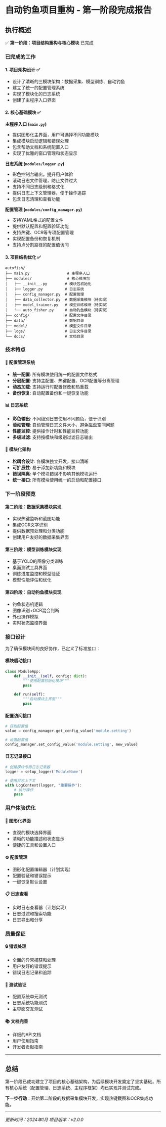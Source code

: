 # 自动钓鱼项目重构 - 第一阶段完成报告

## 执行概述

✅ **第一阶段：项目结构重构与核心模块** 已完成

### 已完成的工作

#### 1. 项目架构设计 ✅
- 设计了清晰的三模块架构：数据采集、模型训练、自动钓鱼
- 建立了统一的配置管理系统
- 实现了模块化的日志系统
- 创建了主程序入口界面

#### 2. 核心基础模块 ✅

**主程序入口 (`main.py`)**
- 提供图形化主界面，用户可选择不同功能模块
- 集成模块启动逻辑和错误处理
- 包含帮助文档和系统配置入口
- 实现了优雅的窗口管理和状态显示

**日志系统 (`modules/logger.py`)**
- 彩色控制台输出，提升用户体验
- 滚动日志文件管理，防止文件过大
- 支持不同日志级别和格式化
- 提供日志上下文管理器，便于操作追踪
- 包含日志清理和查看功能

**配置管理 (`modules/config_manager.py`)**
- 支持YAML格式的配置文件
- 提供默认配置和配置验证功能
- 支持热键、OCR等专项配置管理
- 实现配置备份和恢复机制
- 支持点分割路径的配置值访问

#### 3. 项目结构优化 ✅

```
autofish/
├── main.py                 # 主程序入口
├── modules/                # 核心模块包
│   ├── __init__.py        # 模块包初始化
│   ├── logger.py          # 日志系统
│   ├── config_manager.py  # 配置管理
│   ├── data_collector.py  # 数据采集模块（待实现）
│   ├── model_trainer.py   # 模型训练模块（待实现）
│   └── auto_fisher.py     # 自动钓鱼模块（待实现）
├── config/                # 配置文件目录
├── data/                  # 数据目录
├── model/                 # 模型文件目录
├── logs/                  # 日志文件目录
└── docs/                  # 文档目录
```

### 技术特点

#### 🎯 配置管理系统
- **统一配置**: 所有模块使用统一的配置文件格式
- **分层配置**: 支持主配置、热键配置、OCR配置等分离管理
- **动态加载**: 支持运行时配置修改和热重载
- **备份恢复**: 自动配置备份和一键恢复功能

#### 📊 日志系统
- **彩色输出**: 不同级别日志使用不同颜色，便于识别
- **滚动管理**: 自动管理日志文件大小，避免磁盘空间问题
- **性能监控**: 提供操作计时和性能监控功能
- **多级过滤**: 支持按模块和级别过滤日志输出

#### 🚀 模块化架构
- **松耦合设计**: 各模块独立开发，接口清晰
- **可扩展性**: 易于添加新功能和模块
- **错误隔离**: 单个模块错误不影响其他模块运行
- **统一接口**: 所有模块使用统一的启动和配置接口

### 下一阶段预览

#### 第二阶段：数据采集模块实现
- 实现热键监听和截图功能
- 集成OCR文字识别
- 提供数据预处理和分类功能
- 创建用户友好的数据采集界面

#### 第三阶段：模型训练模块实现
- 基于YOLO的图像分类训练
- 桌面测试工具界面
- 训练进度监控和模型验证
- 模型性能评估和优化

#### 第四阶段：自动钓鱼模块实现
- 钓鱼状态机逻辑
- 图像识别+OCR混合判断
- 外设操作模拟
- 实时状态监控界面

### 接口设计

为了确保模块间的良好协作，已定义了标准接口：

#### 模块启动接口
```python
class ModuleApp:
    def __init__(self, config: dict):
        """使用配置初始化模块"""
        pass
    
    def run(self):
        """启动模块主界面"""
        pass
```

#### 配置访问接口
```python
# 获取配置值
value = config_manager.get_config_value('module.setting')

# 设置配置值  
config_manager.set_config_value('module.setting', new_value)
```

#### 日志记录接口
```python
# 创建模块专用日志记录器
logger = setup_logger('ModuleName')

# 使用日志上下文
with LogContext(logger, "重要操作"):
    # 执行操作
    pass
```

### 用户体验优化

#### 📱 图形化界面
- 直观的模块选择界面
- 清晰的功能描述和状态显示
- 便捷的工具和设置入口

#### ⚙️ 配置管理
- 图形化配置编辑器（计划实现）
- 配置验证和错误提示
- 一键恢复默认设置

#### 📋 日志查看
- 实时日志查看器（计划实现）
- 日志过滤和搜索功能
- 日志导出和分享

### 质量保证

#### 🔒 错误处理
- 全面的异常捕获和处理
- 用户友好的错误提示
- 错误日志记录和追踪

#### 🧪 测试验证
- 配置系统单元测试
- 日志系统功能测试
- 主界面交互测试

#### 📚 文档完善
- 详细的API文档
- 用户使用指南
- 开发者贡献指南

---

## 总结

第一阶段已成功建立了项目的核心基础架构，为后续模块开发奠定了坚实基础。所有核心系统（配置管理、日志系统、主程序框架）均已实现并测试完成。

**下一步行动**：开始第二阶段的数据采集模块开发，实现热键截图和OCR集成功能。

---

*更新时间：2024年1月*
*项目版本：v2.0.0* 